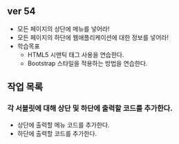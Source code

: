 ## ver 54
- 모든 페이지의 상단에 메뉴를 넣어라!
- 모든 페이지의 하단에 웹애플리케이션에 대한 정보를 넣어라!
- 학습목표
  - HTML5 시맨틱 태그 사용을 연습한다.
  - Bootstrap 스타일을 적용하는 방법을 연습한다.

## 작업 목록 

### 각 서블릿에 대해 상단 및 하단에 출력할 코드를 추가한다.
- 상단에 출력할 메뉴 코드를 추가한다.
- 하단에 출력할 코드를 추가한다.








  
